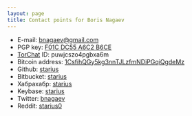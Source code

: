 ```yaml
---
layout: page
title: Contact points for Boris Nagaev
---
```


 * E-mail: [bnagaev@gmail.com][mail]
 * PGP key: [F01C DC55 A6C2 B6CE](/A6C2B6CE.asc)
 * [TorChat][torchat] ID: puwjcszo4pgbxa6m
 * Bitcoin address: [1CsfihQGy5kg3nnTJLzfmNDiPGqiQgdeMz][bitcoin]
 * Github: [starius][github]
 * Bitbucket: [starius][bitbucket]
 * Хабрахабр: [starius][habr]
 * Keybase: [starius][keybase]
 * Twitter: [bnagaev][twitter]
 * Reddit: [starius0][reddit]

[mail]: mailto:bnagaev@gmail.com
[torchat]: https://github.com/prof7bit/TorChat/downloads
[bitcoin]: https://blockchain.info/address/1CsfihQGy5kg3nnTJLzfmNDiPGqiQgdeMz
[github]: https://github.com/starius
[bitbucket]: https://bitbucket.org/starius/
[habr]: http://habrahabr.ru/users/starius/
[keybase]: https://keybase.io/starius
[twitter]: https://twitter.com/bnagaev
[reddit]: https://reddit.com/user/starius0
